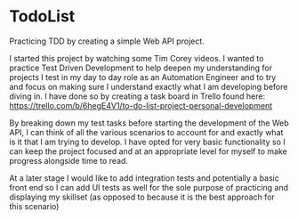# TodoList
Practicing TDD by creating a simple Web API project.

I started this project by watching some Tim Corey videos. I wanted to practice Test Driven Development to help deepen 
my understanding for projects I test in my day to day role as an Automation Engineer and to try and focus on making sure
I understand exactly what I am developing before diving in. I have done so by creating a task board in Trello found
here: https://trello.com/b/6hegE4V1/to-do-list-project-personal-development

By breaking down my test tasks before starting the development of the Web API, I can think of all the various scenarios to 
account for and exactly what is it that I am trying to develop. I have opted for very basic functionality so I can keep the project
focused and at an appropriate level for myself to make progress alongside time to read. 

At a later stage I would like to add integration tests and potentially a basic front end so I can add UI tests as well for
the sole purpose of practicing and displaying my skillset (as opposed to because it is the best approach for this scenario)
